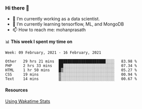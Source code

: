 ### Hi there 👋

- 🔭 I’m currently working as a data scientist.
- 🌱 I’m currently learning tensorflow, ML, and MongoDB
- 📫 How to reach me: mohanprasath

📊 **This week I spent my time on**
<!--START_SECTION:waka-->
```text
Week: 09 February, 2021 - 16 February, 2021

Other   29 hrs 21 mins  █████████████████████░░░░   83.98 % 
PHP     2 hrs 33 mins   ██░░░░░░░░░░░░░░░░░░░░░░░   07.34 % 
HTML    1 hr 50 mins    █▒░░░░░░░░░░░░░░░░░░░░░░░   05.27 % 
CSS     19 mins         ▒░░░░░░░░░░░░░░░░░░░░░░░░   00.94 % 
Text    14 mins         ▒░░░░░░░░░░░░░░░░░░░░░░░░   00.67 % 
```
<!--END_SECTION:waka-->

#### Resources
[Using Wakatime Stats](https://github.com/marketplace/actions/waka-readme)
